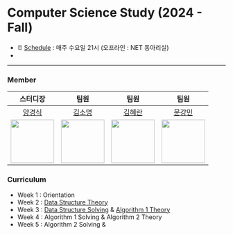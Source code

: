 # Computer Science Study (2024 - Fall)
- ⏰ [Schedule](#curriculum) : 매주 수요일 21시 (오프라인 : NET 동아리실)
- 

---

### Member
| 스터디장 | 팀원 | 팀원 | 팀원 |
| :---: | :---: | :---: | :---: |
| [양경식](https://github.com/gaeng02)| [김소명](https://github.com/somyonn) | [김혜란](https://github.com/hyeran1216) | [문강민](https://github.com/kkkmin1005) |
| <img src = "https://avatars.githubusercontent.com/gaeng02" width = "100"> | <img src = "https://avatars.githubusercontent.com/somyonn" width = "100"> | <img src = "https://avatars.githubusercontent.com/hyeran1216" width = "100"> | <img src = "https://avatars.githubusercontent.com/kkkmin1005" width = "100">

### Curriculum
- Week 1 : Orientation
- Week 2 : [Data Structure Theory](./Lecture_Notes/Data_Structure_Theory.pdf)
- Week 3 : [Data Structure Solving](./Lecture_Notes/Data_Structure_Solving.pdf) & [Algorithm 1 Theory](./Lecture_Notes/Algorithm_1_Theory.pdf)
- Week 4 : Algorithm 1 Solving & Algorithm 2 Theory
- Week 5 : Algorithm 2 Solving & 
